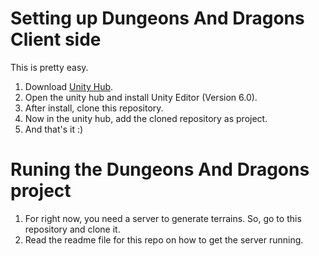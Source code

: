 # Setting up Dungeons And Dragons Client side
This is pretty easy.
1) Download [Unity Hub](https://unity.com/download).
2) Open the unity hub and install Unity Editor (Version 6.0).
3) After install, clone this repository.
4) Now in the unity hub, add the cloned repository as project.
5) And that's it :)

# Runing the Dungeons And Dragons project
1) For right now, you need a server to generate terrains. So, go to this repository and clone it.
2) Read the readme file for this repo on how to get the server running.
